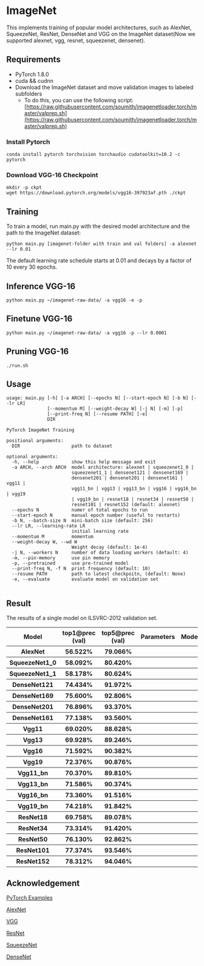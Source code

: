 # ImageNet

This implements training of popular model architectures, such as AlexNet, SqueezeNet, ResNet, DenseNet and VGG on the ImageNet dataset(Now we supported alexnet, vgg, resnet, squeezenet, densenet).


## Requirements

* PyTorch 1.8.0
* cuda && cudnn
* Download the ImageNet dataset and move validation images to labeled subfolders
  * To do this, you can use the following script:
  [https://raw.githubusercontent.com/soumith/imagenetloader.torch/master/valprep.sh](https://raw.githubusercontent.com/soumith/imagenetloader.torch/master/valprep.sh)
 
### Install Pytorch

```
conda install pytorch torchvision torchaudio cudatoolkit=10.2 -c pytorch
```
### Download VGG-16 Checkpoint

```
mkdir -p ckpt
wget https://download.pytorch.org/models/vgg16-397923af.pth ./ckpt
```


## Training
To train a model, run main.py with the desired model architecture and the path to the ImageNet dataset:

```
python main.py [imagenet-folder with train and val folders] -a alexnet --lr 0.01
```

The default learning rate schedule starts at 0.01 and decays by a factor of 10 every 30 epochs. 


## Inference VGG-16

```
python main.py ~/imagenet-raw-data/ -a vgg16 -e -p
```

## Finetune VGG-16

```
python main.py ~/imagenet-raw-data/ -a vgg16 -p --lr 0.0001
```


## Pruning VGG-16

```
./run.sh
```


## Usage
```
usage: main.py [-h] [-a ARCH] [--epochs N] [--start-epoch N] [-b N] [--lr LR]
               [--momentum M] [--weight-decay W] [-j N] [-m] [-p]
               [--print-freq N] [--resume PATH] [-e]
               DIR

PyTorch ImageNet Training

positional arguments:
  DIR                   path to dataset

optional arguments:
  -h, --help            show this help message and exit
  -a ARCH, --arch ARCH  model architecture: alexnet | squeezenet1_0 |
                        squeezenet1_1 | densenet121 | densenet169 |
                        densenet201 | densenet201 | densenet161 | vgg11 |
                        vgg11_bn | vgg13 | vgg13_bn | vgg16 | vgg16_bn | vgg19
                        | vgg19_bn | resnet18 | resnet34 | resnet50 |
                        resnet101 | resnet152 (default: alexnet)
  --epochs N            numer of total epochs to run
  --start-epoch N       manual epoch number (useful to restarts)
  -b N, --batch-size N  mini-batch size (default: 256)
  --lr LR, --learning-rate LR
                        initial learning rate
  --momentum M          momentum
  --weight-decay W, --wd W
                        Weight decay (default: 1e-4)
  -j N, --workers N     number of data loading workers (default: 4)
  -m, --pin-memory      use pin memory
  -p, --pretrained      use pre-trained model
  --print-freq N, -f N  print frequency (default: 10)
  --resume PATH         path to latest checkpoitn, (default: None)
  -e, --evaluate        evaluate model on validation set


```


## Result

The results of a single model on ILSVRC-2012 validation set.

<table>
    <tr>
        <th>Model</th>
        <th>top1@prec (val)</th>
        <th>top5@prec (val)</th>
	<th>Parameters</th>
	<th>ModelSize(MB)</th>
    </tr>
    <tr>
        <th>AlexNet</th>
        <th>56.522%</th>
        <th>79.066%</th>
        <th></th>
        <th>244</th>
    </tr>
    <tr>
        <th>SqueezeNet1_0</th>
        <th>58.092%</th>
        <th>80.420%</th>
        <th></th>
        <th>5</th>
    </tr>
    <tr>
        <th>SqueezeNet1_1</th>
        <th>58.178%</th>
        <th>80.624%</th>
        <th></th>
        <th>5</th>
    </tr>
    <tr>
        <th>DenseNet121</th>
        <th>74.434%</th>
        <th>91.972%</th>
        <th></th>
        <th>32</th>
    </tr>
    <tr>
        <th>DenseNet169</th>
        <th>75.600%</th>
        <th>92.806%</th>
        <th></th>
        <th>57</th>
    </tr>
    <tr>
        <th>DenseNet201</th>
        <th>76.896%</th>
        <th>93.370%</th>
        <th></th>
        <th>81</th>
    </tr>
    <tr>
        <th>DenseNet161</th>
        <th>77.138%</th>
        <th>93.560%</th>
        <th></th>
        <th>116</th>
    </tr>
    <tr>
        <th>Vgg11</th>
        <th>69.020%</th>
        <th>88.628%</th>
        <th></th>
        <th>532</th>
    </tr>
    <tr>
        <th>Vgg13</th>
        <th>69.928%</th>
        <th>89.246%</th>
        <th></th>
        <th>532</th>
    </tr>
    <tr>
        <th>Vgg16</th>
        <th>71.592%</th>
        <th>90.382%</th>
        <th></th>
        <th>554</th>
    </tr>
    <tr>
        <th>Vgg19</th>
        <th>72.376%</th>
        <th>90.876%</th>
        <th></th>
        <th>574</th>
    </tr>
    <tr>
        <th>Vgg11_bn</th>
        <th>70.370%</th>
        <th>89.810%</th>
        <th></th>
        <th>532</th>
    </tr>
    <tr>
        <th>Vgg13_bn</th>
        <th>71.586%</th>
        <th>90.374%</th>
        <th></th>
        <th>532</th>
    </tr>
    <tr>
        <th>Vgg16_bn</th>
        <th>73.360%</th>
        <th>91.516%</th>
        <th></th>
        <th>554</th>
    </tr>
    <tr>
        <th>Vgg19_bn</th>
        <th>74.218%</th>
        <th>91.842%</th>
        <th></th>
        <th>574</th>
    </tr>
    <tr>
        <th>ResNet18</th>
        <th>69.758%</th>
        <th>89.078%</th>
        <th></th>
        <th>47</th>
    </tr>
    <tr>
        <th>ResNet34</th>
        <th>73.314%</th>
        <th>91.420%</th>
        <th></th>
        <th>87</th>
    </tr>
    <tr>
        <th>ResNet50</th>
        <th>76.130%</th>
        <th>92.862%</th>
        <th></th>
        <th>103</th>
    </tr>
    <tr>
        <th>ResNet101</th>
        <th>77.374%</th>
        <th>93.546%</th>
        <th></th>
        <th>179</th>
    </tr>
    <tr>
        <th>ResNet152</th>
        <th>78.312%</th>
        <th>94.046%</th>
        <th></th>
        <th>242</th>
    </tr>
</table>

## Acknowledgement

[PyTorch Examples](https://github.com/pytorch/examples/tree/master/imagenet)

[AlexNet](https://papers.nips.cc/paper/4824-imagenet-classification-with-deep-convolutional-neural-networks.pdf)

[VGG](https://arxiv.org/abs/1409.1556)

[ResNet](https://arxiv.org/abs/1512.03385)

[SqueezeNet](https://arxiv.org/abs/1602.07360)

[DenseNet](https://arxiv.org/pdf/1608.06993.pdf)
